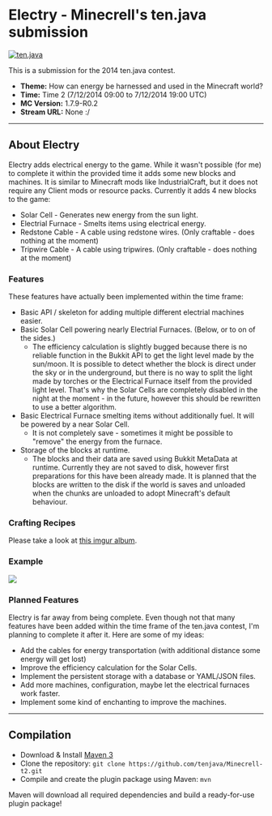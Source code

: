 # Electry - Minecrell's ten.java submission

[![ten.java](https://cdn.mediacru.sh/hu4CJqRD7AiB.svg)](https://tenjava.com/)

This is a submission for the 2014 ten.java contest.

- __Theme:__ How can energy be harnessed and used in the Minecraft world?
- __Time:__ Time 2 (7/12/2014 09:00 to 7/12/2014 19:00 UTC)
- __MC Version:__ 1.7.9-R0.2
- __Stream URL:__ None :/

---------------------------------------

## About Electry
Electry adds electrical energy to the game. While it wasn't possible (for me) to complete it within the provided
 time it adds some new blocks and machines. It is similar to Minecraft mods like IndustrialCraft, 
 but it does not require any Client mods or resource packs. Currently it adds 4 new blocks to the game:
 
- Solar Cell - Generates new energy from the sun light.
- Electrial Furnace - Smelts items using electrical energy.
- Redstone Cable - A cable using redstone wires. (Only craftable - does nothing at the moment)
- Tripwire Cable - A cable using tripwires. (Only craftable - does nothing at the moment)

### Features
These features have actually been implemented within the time frame:

- Basic API / skeleton for adding multiple different electrial machines easier.
- Basic Solar Cell powering nearly Electrial Furnaces. (Below, or to on of the sides.)
    - The efficiency calculation is slightly bugged because there is no reliable function in the Bukkit API to 
    get the light level made by the sun/moon. It is possible to detect whether the block is direct under the sky
     or in the underground, but there is no way to split the light made by torches or the Electrical Furnace 
     itself from the provided light level. That's why the Solar Cells are completely disabled in the night at 
     the moment - in the future, however this should be rewritten to use a better algorithm.
- Basic Electrical Furnace smelting items without additionally fuel. It will be powered by a near Solar Cell.
    - It is not completely save - sometimes it might be possible to "remove" the energy from the furnace.
- Storage of the blocks at runtime.
    - The blocks and their data are saved using Bukkit MetaData at runtime. Currently they are not saved to 
    disk, however first preparations for this have been already made. It is planned that the blocks are written 
    to the disk if the world is saves and unloaded when the chunks are unloaded to adopt Minecraft's default 
    behaviour.

### Crafting Recipes
Please take a look at [this imgur album](http://imgur.com/a/qIUyc).

### Example

![](http://i.imgur.com/CfgbAEt.png)

### Planned Features
Electry is far away from being complete. Even though not that many features have been added within the time 
frame of the ten.java contest, I'm planning to complete it after it. Here are some of my ideas:

- Add the cables for energy transportation (with additional distance some energy will get lost)
- Improve the efficiency calculation for the Solar Cells.
- Implement the persistent storage with a database or YAML/JSON files.
- Add more machines, configuration, maybe let the electrical furnaces work faster.
- Implement some kind of enchanting to improve the machines.

---------------------------------------

## Compilation

- Download & Install [Maven 3](http://maven.apache.org/download.html)
- Clone the repository: `git clone https://github.com/tenjava/Minecrell-t2.git`
- Compile and create the plugin package using Maven: `mvn`

Maven will download all required dependencies and build a ready-for-use plugin package!
